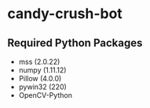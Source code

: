 # candy-crush-bot

## Required Python Packages

* mss (2.0.22)
* numpy (1.11.12)
* Pillow (4.0.0)
* pywin32 (220)
* OpenCV-Python
